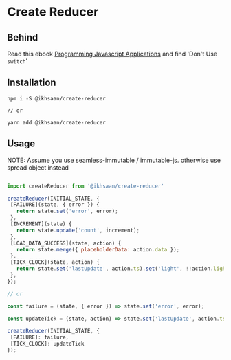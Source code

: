 # Create Reducer

## Behind

Read this ebook [Programming Javascript Applications](https://www.safaribooksonline.com/library/view/programming-javascript-applications/9781491950289/apa.html) and find 'Don't Use `switch`'

## Installation

```
npm i -S @ikhsaan/create-reducer

// or

yarn add @ikhsaan/create-reducer

```

## Usage

NOTE: Assume you use seamless-immutable / immutable-js.
otherwise use spread object instead

```javascript

import createReducer from '@ikhsaan/create-reducer'

createReducer(INITIAL_STATE, {
 [FAILURE](state, { error }) {
   return state.set('error', error);
 },
 [INCREMENT](state) {
   return state.update('count', increment);
 },
 [LOAD_DATA_SUCCESS](state, action) {
   return state.merge({ placeholderData: action.data });
 },
 [TICK_CLOCK](state, action) {
   return state.set('lastUpdate', action.ts).set('light', !!action.light);
 },
});

// or

const failure = (state, { error }) => state.set('error', error);

const updateTick = (state, action) => state.set('lastUpdate', action.ts).set('light', !!action.light);

createReducer(INITIAL_STATE, {
 [FAILURE]: failure,
 [TICK_CLOCK]: updateTick
});

```
